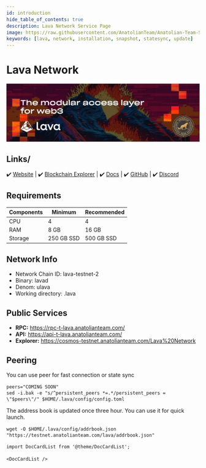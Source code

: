 ```yaml
---
id: introduction
hide_table_of_contents: true
description: Lava Network Service Page
image: https://raw.githubusercontent.com/AnatolianTeam/Anatolian-Team-Services/main/docs/Testnet/Cosmos-Ecosystem/lava/img/Lava-Service-Cover.jpg
keywords: [lava, network, installation, snapshot, statesync, update]
---
```

# Lava Network 

![Chain4Energy](./img/Lava-Service.jpg)

## Links/
 ✔️ [Website](https://www.lavanet.xyz) |
 ✔️ [Blockchain Explorer](https://cosmos-testnet.anatolianteam.com/Lava%20Network) |
 ✔️ [Docs](https://docs.lavanet.xyz/) |
 ✔️ [GitHub](https://github.com/lavanet) |
 ✔️ [Discord](https://discord.gg/zyvZ93yZpM)

## Requirements

| Components | Minimum | **Recommended** |
| ------------ | ------------ | ------------ |
| CPU |	4 | 4 |
| RAM	| 8 GB | 16 GB |
| Storage	| 250 GB SSD | 500 GB SSD |

## Network Info 
* Network Chain ID: lava-testnet-2
* Binary: lavad
* Denom: ulava
* Working directory: .lava

## Public Services
* **RPC:** https://rpc-t-lava.anatolianteam.com/ 
* **API:** https://api-t-lava.anatolianteam.com/
* **Explorer:** https://cosmos-testnet.anatolianteam.com/Lava%20Network

## Peering
You can use peer for fast connection or state sync 
```shell
peers="COMING SOON"
sed -i.bak -e "s/^persistent_peers *=.*/persistent_peers = \"$peers\"/" $HOME/.lava/config/config.toml
```
The address book is updated once three hour. You can use it for quick launch.
```shell
wget -O $HOME/.lava/config/addrbook.json "https://testnet.anatolianteam.com/lava/addrbook.json"
```

```mdx-code-block
import DocCardList from '@theme/DocCardList';

<DocCardList />
```
